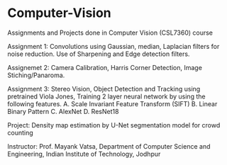 # Computer-Vision


Assignments and Projects done in Computer Vision (CSL7360) course

Assignment 1: Convolutions using Gaussian, median, Laplacian filters for noise reduction. Use of Sharpening and Edge detection filters.

Assignemet 2: Camera Calibration, Harris Corner Detection, Image Stiching/Panaroma.

Assignment 3: Stereo Vision, Object Detection and Tracking using pretrained Viola Jones, Training 2 layer neural network by using the following features. A. Scale Invariant Feature Transform (SIFT) B. Linear Binary Pattern C. AlexNet D. ResNet18


Project: Density map estimation by U-Net segmentation model for crowd counting

Instructor: Prof. Mayank Vatsa, Department of Computer Science and Engineering, Indian Institute of Technology, Jodhpur

